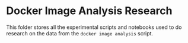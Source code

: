 # Docker Image Analysis Research

This folder stores all the experimental scripts and notebooks used to do research on the data from the `docker image analysis` script. 

